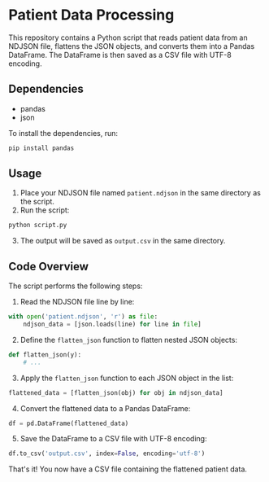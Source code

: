 # Patient Data Processing

This repository contains a Python script that reads patient data from an NDJSON file, flattens the JSON objects, and converts them into a Pandas DataFrame. The DataFrame is then saved as a CSV file with UTF-8 encoding.

## Dependencies

- pandas
- json

To install the dependencies, run:

```bash
pip install pandas
```

## Usage

1. Place your NDJSON file named `patient.ndjson` in the same directory as the script.
2. Run the script:

```bash
python script.py
```

3. The output will be saved as `output.csv` in the same directory.

## Code Overview

The script performs the following steps:

1. Read the NDJSON file line by line:

```python
with open('patient.ndjson', 'r') as file:
    ndjson_data = [json.loads(line) for line in file]
```

2. Define the `flatten_json` function to flatten nested JSON objects:

```python
def flatten_json(y):
    # ...
```

3. Apply the `flatten_json` function to each JSON object in the list:

```python
flattened_data = [flatten_json(obj) for obj in ndjson_data]
```

4. Convert the flattened data to a Pandas DataFrame:

```python
df = pd.DataFrame(flattened_data)
```

5. Save the DataFrame to a CSV file with UTF-8 encoding:

```python
df.to_csv('output.csv', index=False, encoding='utf-8')
```

That's it! You now have a CSV file containing the flattened patient data.
